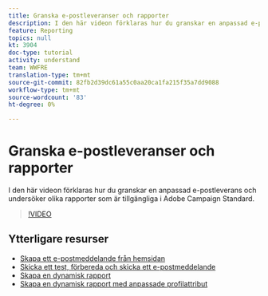 ```yaml
---
title: Granska e-postleveranser och rapporter
description: I den här videon förklaras hur du granskar en anpassad e-postleverans och undersöker olika rapporter som är tillgängliga i Adobe Campaign Standard (ACS).
feature: Reporting
topics: null
kt: 3904
doc-type: tutorial
activity: understand
team: WWFRE
translation-type: tm+mt
source-git-commit: 82fb2d39dc61a55c0aa20ca1fa215f35a7dd9088
workflow-type: tm+mt
source-wordcount: '83'
ht-degree: 0%

---
```



# Granska e-postleveranser och rapporter

I den här videon förklaras hur du granskar en anpassad e-postleverans och undersöker olika rapporter som är tillgängliga i Adobe Campaign Standard.

>[!VIDEO](https://video.tv.adobe.com/v/21389?quality=12)

## Ytterligare resurser

* [Skapa ett e-postmeddelande från hemsidan](/help/communication-channels/email/create-email-from-homepage.md)
* [Skicka ett test, förbereda och skicka ett e-postmeddelande](/help/communication-channels/email/sending-test-preparing-sending-email.md)
* [Skapa en dynamisk rapport](/help/reporting/creating-a-dynamic-report.md)
* [Skapa en dynamisk rapport med anpassade profilattribut](/help/reporting/custom-profile-attributes-dynamic-reports.md)
